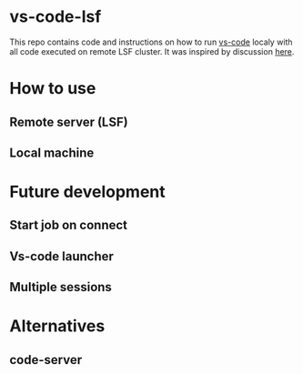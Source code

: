 # vs-code-lsf
This repo contains code and instructions on how to run [vs-code](https://code.visualstudio.com/) localy with all code executed on remote LSF cluster. It was inspired by discussion [here](https://github.com/microsoft/vscode-remote-release/issues/1722#issuecomment-1216040876).

# How to use
## Remote server (LSF)
## Local machine

# Future development
## Start job on connect
## Vs-code launcher
## Multiple sessions

# Alternatives
## code-server 
